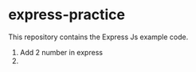 # express-practice

This repository contains the Express Js example code.

1. Add 2 number in express
2.
